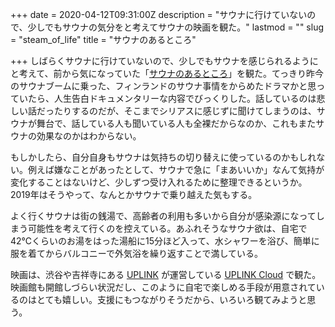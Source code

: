 +++
date = 2020-04-12T09:31:00Z
description = "サウナに行けていないので、少しでもサウナの気分をと考えてサウナの映画を観た。"
lastmod = ""
slug = "steam_of_life"
title = "サウナのあるところ"

+++
しばらくサウナに行けていないので、少しでもサウナを感じられるようにと考えて、前から気になっていた「[サウナのあるところ](https://www.uplink.co.jp/sauna/)」を観た。てっきり昨今のサウナブームに乗った、フィンランドのサウナ事情をからめたドラマかと思っていたら、人生告白ドキュメンタリーな内容でびっくりした。話しているのは悲しい話だったりするのだが、そこまでシリアスに感じずに聞けてしまうのは、サウナが舞台で、話している人も聞いている人も全裸だからなのか、これもまたサウナの効果なのかはわからない。

もしかしたら、自分自身もサウナは気持ちの切り替えに使っているのかもしれない。例えば嫌なことがあったとして、サウナで急に「まあいいか」なんて気持が変化することはないけど、少しずつ受け入れるために整理できるというか。2019年はそうやって、なんとかサウナで乗り越えた気もする。

よく行くサウナは街の銭湯で、高齢者の利用も多いから自分が感染源になってしまう可能性を考えて行くのを控えている。あふれそうなサウナ欲は、自宅で42℃くらいのお湯をはった湯船に15分ほど入って、水シャワーを浴び、簡単に服を着てからバルコニーで外気浴を繰り返すことで満している。

映画は、渋谷や吉祥寺にある [UPLINK](https://www.uplink.co.jp) が運営している [UPLINK Cloud](https://www.uplink.co.jp/cloud/) で観た。映画館も開館しづらい状況だし、このように自宅で楽しめる手段が用意されているのはとても嬉しい。支援にもつながりそうだから、いろいろ観てみようと思う。